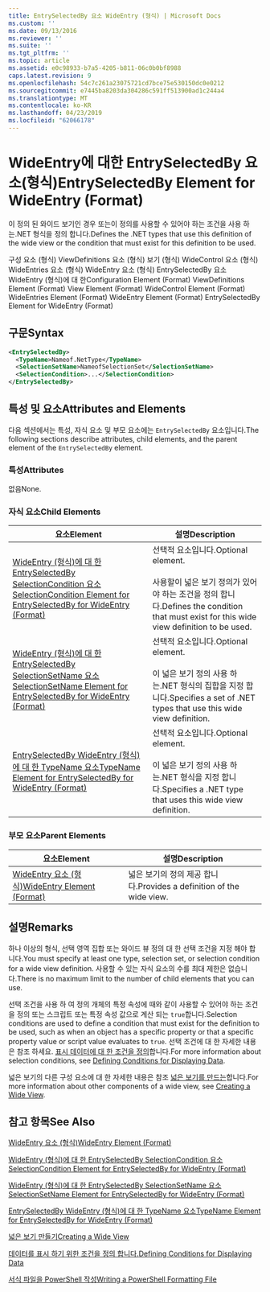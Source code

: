 ```yaml
---
title: EntrySelectedBy 요소 WideEntry (형식) | Microsoft Docs
ms.custom: ''
ms.date: 09/13/2016
ms.reviewer: ''
ms.suite: ''
ms.tgt_pltfrm: ''
ms.topic: article
ms.assetid: e0c98933-b7a5-4205-b811-06c0b0bf8988
caps.latest.revision: 9
ms.openlocfilehash: 54c7c261a23075721cd7bce75e530150dc0e0212
ms.sourcegitcommit: e7445ba8203da304286c591ff513900ad1c244a4
ms.translationtype: MT
ms.contentlocale: ko-KR
ms.lasthandoff: 04/23/2019
ms.locfileid: "62066178"
---
```

# <a name="entryselectedby-element-for-wideentry-format"></a><span data-ttu-id="90c35-102">WideEntry에 대한 EntrySelectedBy 요소(형식)</span><span class="sxs-lookup"><span data-stu-id="90c35-102">EntrySelectedBy Element for WideEntry (Format)</span></span>

<span data-ttu-id="90c35-103">이 정의 된 와이드 보기인 경우 또는이 정의를 사용할 수 있어야 하는 조건을 사용 하는.NET 형식을 정의 합니다.</span><span class="sxs-lookup"><span data-stu-id="90c35-103">Defines the .NET types that use this definition of the wide view or the condition that must exist for this definition to be used.</span></span>

<span data-ttu-id="90c35-104">구성 요소 (형식) ViewDefinitions 요소 (형식) 보기 (형식) WideControl 요소 (형식) WideEntries 요소 (형식) WideEntry 요소 (형식) EntrySelectedBy 요소 WideEntry (형식)에 대 한</span><span class="sxs-lookup"><span data-stu-id="90c35-104">Configuration Element (Format) ViewDefinitions Element (Format) View Element (Format) WideControl Element (Format) WideEntries Element (Format) WideEntry Element (Format) EntrySelectedBy Element for WideEntry (Format)</span></span>

## <a name="syntax"></a><span data-ttu-id="90c35-105">구문</span><span class="sxs-lookup"><span data-stu-id="90c35-105">Syntax</span></span>

```xml
<EntrySelectedBy>
  <TypeName>Nameof.NetType</TypeName>
  <SelectionSetName>NameofSelectionSet</SelectionSetName>
  <SelectionCondition>...</SelectionCondition>
</EntrySelectedBy>
```

## <a name="attributes-and-elements"></a><span data-ttu-id="90c35-106">특성 및 요소</span><span class="sxs-lookup"><span data-stu-id="90c35-106">Attributes and Elements</span></span>

<span data-ttu-id="90c35-107">다음 섹션에서는 특성, 자식 요소 및 부모 요소에는 `EntrySelectedBy` 요소입니다.</span><span class="sxs-lookup"><span data-stu-id="90c35-107">The following sections describe attributes, child elements, and the parent element of the `EntrySelectedBy` element.</span></span>

### <a name="attributes"></a><span data-ttu-id="90c35-108">특성</span><span class="sxs-lookup"><span data-stu-id="90c35-108">Attributes</span></span>

<span data-ttu-id="90c35-109">없음</span><span class="sxs-lookup"><span data-stu-id="90c35-109">None.</span></span>

### <a name="child-elements"></a><span data-ttu-id="90c35-110">자식 요소</span><span class="sxs-lookup"><span data-stu-id="90c35-110">Child Elements</span></span>

|<span data-ttu-id="90c35-111">요소</span><span class="sxs-lookup"><span data-stu-id="90c35-111">Element</span></span>|<span data-ttu-id="90c35-112">설명</span><span class="sxs-lookup"><span data-stu-id="90c35-112">Description</span></span>|
|-------------|-----------------|
|[<span data-ttu-id="90c35-113">WideEntry (형식)에 대 한 EntrySelectedBy SelectionCondition 요소</span><span class="sxs-lookup"><span data-stu-id="90c35-113">SelectionCondition Element for EntrySelectedBy for WideEntry (Format)</span></span>](./selectioncondition-element-for-entryselectedby-for-widecontrol-format.md)|<span data-ttu-id="90c35-114">선택적 요소입니다.</span><span class="sxs-lookup"><span data-stu-id="90c35-114">Optional element.</span></span><br /><br /> <span data-ttu-id="90c35-115">사용할이 넓은 보기 정의가 있어야 하는 조건을 정의 합니다.</span><span class="sxs-lookup"><span data-stu-id="90c35-115">Defines the condition that must exist for this wide view definition to be used.</span></span>|
|[<span data-ttu-id="90c35-116">WideEntry (형식)에 대 한 EntrySelectedBy SelectionSetName 요소</span><span class="sxs-lookup"><span data-stu-id="90c35-116">SelectionSetName Element for EntrySelectedBy for WideEntry (Format)</span></span>](./selectionsetname-element-for-entryselectedby-for-widecontrol-format.md)|<span data-ttu-id="90c35-117">선택적 요소입니다.</span><span class="sxs-lookup"><span data-stu-id="90c35-117">Optional element.</span></span><br /><br /> <span data-ttu-id="90c35-118">이 넓은 보기 정의 사용 하는.NET 형식의 집합을 지정 합니다.</span><span class="sxs-lookup"><span data-stu-id="90c35-118">Specifies a set of .NET types that use this wide view definition.</span></span>|
|[<span data-ttu-id="90c35-119">EntrySelectedBy WideEntry (형식)에 대 한 TypeName 요소</span><span class="sxs-lookup"><span data-stu-id="90c35-119">TypeName Element for EntrySelectedBy for WideEntry (Format)</span></span>](./typename-element-for-entryselectedby-for-wideentry-format.md)|<span data-ttu-id="90c35-120">선택적 요소입니다.</span><span class="sxs-lookup"><span data-stu-id="90c35-120">Optional element.</span></span><br /><br /> <span data-ttu-id="90c35-121">이 넓은 보기 정의 사용 하는.NET 형식을 지정 합니다.</span><span class="sxs-lookup"><span data-stu-id="90c35-121">Specifies a .NET type that uses this wide view definition.</span></span>|

### <a name="parent-elements"></a><span data-ttu-id="90c35-122">부모 요소</span><span class="sxs-lookup"><span data-stu-id="90c35-122">Parent Elements</span></span>

|<span data-ttu-id="90c35-123">요소</span><span class="sxs-lookup"><span data-stu-id="90c35-123">Element</span></span>|<span data-ttu-id="90c35-124">설명</span><span class="sxs-lookup"><span data-stu-id="90c35-124">Description</span></span>|
|-------------|-----------------|
|[<span data-ttu-id="90c35-125">WideEntry 요소 (형식)</span><span class="sxs-lookup"><span data-stu-id="90c35-125">WideEntry Element (Format)</span></span>](./wideentry-element-for-widecontrol-format.md)|<span data-ttu-id="90c35-126">넓은 보기의 정의 제공 합니다.</span><span class="sxs-lookup"><span data-stu-id="90c35-126">Provides a definition of the wide view.</span></span>|

## <a name="remarks"></a><span data-ttu-id="90c35-127">설명</span><span class="sxs-lookup"><span data-stu-id="90c35-127">Remarks</span></span>

<span data-ttu-id="90c35-128">하나 이상의 형식, 선택 영역 집합 또는 와이드 뷰 정의 대 한 선택 조건을 지정 해야 합니다.</span><span class="sxs-lookup"><span data-stu-id="90c35-128">You must specify at least one type, selection set, or selection condition for a wide view definition.</span></span> <span data-ttu-id="90c35-129">사용할 수 있는 자식 요소의 수를 최대 제한은 없습니다.</span><span class="sxs-lookup"><span data-stu-id="90c35-129">There is no maximum limit to the number of child elements that you can use.</span></span>

<span data-ttu-id="90c35-130">선택 조건을 사용 하 여 정의 개체의 특정 속성에 때와 같이 사용할 수 있어야 하는 조건을 정의 또는 스크립트 또는 특정 속성 값으로 계산 되는 `true`합니다.</span><span class="sxs-lookup"><span data-stu-id="90c35-130">Selection conditions are used to define a condition that must exist for the definition to be used, such as when an object has a specific property or that a specific property value or script value evaluates to `true`.</span></span> <span data-ttu-id="90c35-131">선택 조건에 대 한 자세한 내용은 참조 하세요. [표시 데이터에 대 한 조건을 정의](./defining-conditions-for-displaying-data.md)합니다.</span><span class="sxs-lookup"><span data-stu-id="90c35-131">For more information about selection conditions, see [Defining Conditions for Displaying Data](./defining-conditions-for-displaying-data.md).</span></span>

<span data-ttu-id="90c35-132">넓은 보기의 다른 구성 요소에 대 한 자세한 내용은 참조 [넓은 보기를 만드는](./creating-a-wide-view.md)합니다.</span><span class="sxs-lookup"><span data-stu-id="90c35-132">For more information about other components of a wide view, see [Creating a Wide View](./creating-a-wide-view.md).</span></span>

## <a name="see-also"></a><span data-ttu-id="90c35-133">참고 항목</span><span class="sxs-lookup"><span data-stu-id="90c35-133">See Also</span></span>

[<span data-ttu-id="90c35-134">WideEntry 요소 (형식)</span><span class="sxs-lookup"><span data-stu-id="90c35-134">WideEntry Element (Format)</span></span>](./wideentry-element-for-widecontrol-format.md)

[<span data-ttu-id="90c35-135">WideEntry (형식)에 대 한 EntrySelectedBy SelectionCondition 요소</span><span class="sxs-lookup"><span data-stu-id="90c35-135">SelectionCondition Element for EntrySelectedBy for WideEntry (Format)</span></span>](./selectioncondition-element-for-entryselectedby-for-widecontrol-format.md)

[<span data-ttu-id="90c35-136">WideEntry (형식)에 대 한 EntrySelectedBy SelectionSetName 요소</span><span class="sxs-lookup"><span data-stu-id="90c35-136">SelectionSetName Element for EntrySelectedBy for WideEntry (Format)</span></span>](./selectionsetname-element-for-entryselectedby-for-widecontrol-format.md)

[<span data-ttu-id="90c35-137">EntrySelectedBy WideEntry (형식)에 대 한 TypeName 요소</span><span class="sxs-lookup"><span data-stu-id="90c35-137">TypeName Element for EntrySelectedBy for WideEntry (Format)</span></span>](./typename-element-for-entryselectedby-for-wideentry-format.md)

[<span data-ttu-id="90c35-138">넓은 보기 만들기</span><span class="sxs-lookup"><span data-stu-id="90c35-138">Creating a Wide View</span></span>](./creating-a-wide-view.md)

[<span data-ttu-id="90c35-139">데이터를 표시 하기 위한 조건을 정의 합니다.</span><span class="sxs-lookup"><span data-stu-id="90c35-139">Defining Conditions for Displaying Data</span></span>](./defining-conditions-for-displaying-data.md)

[<span data-ttu-id="90c35-140">서식 파일을 PowerShell 작성</span><span class="sxs-lookup"><span data-stu-id="90c35-140">Writing a PowerShell Formatting File</span></span>](./writing-a-powershell-formatting-file.md)
